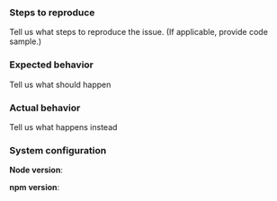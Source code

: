 <!--
# Contributing

We would love for you to contribute and help us make this even better! Start reading [this document](contributing.md) to see it is not difficult as you might have imagined.

## Code of Conduct

Help us keep this project open and inclusive. Please read and follow our thoughts on [Code of Conduct](http://confcodeofconduct.com/).

## License

By contributing your code, you agree to license your contribution under the [MIT license](../license).
-->

### Steps to reproduce

Tell us what steps to reproduce the issue. (If applicable, provide code sample.)

### Expected behavior

Tell us what should happen

### Actual behavior

Tell us what happens instead

### System configuration

**Node version**:

**npm version**:
